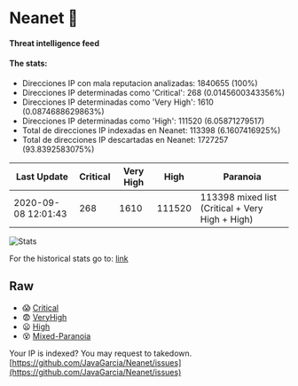 # Neanet :hocho:
#### Threat intelligence feed
#### The stats:

- Direcciones IP con mala reputacion analizadas: 1840655 (100%)
- Direcciones IP determinadas como 'Critical':  268 (0.0145600343356%)
- Direcciones IP determinadas como 'Very High':  1610 (0.0874688629863%)
- Direcciones IP determinadas como 'High':  111520 (6.05871279517)
- Total de direcciones IP indexadas en Neanet:  113398 (6.1607416925%)
- Total de direcciones IP descartadas en Neanet:  1727257 (93.8392583075%)

| Last Update | Critical | Very High | High | Paranoia |
| --- | --- | --- | --- | --- |
| 2020-09-08 12:01:43 | 268 | 1610 | 111520 | 113398 mixed list (Critical + Very High + High)|

![Stats](https://docs.google.com/spreadsheets/d/e/2PACX-1vSnaNMIXVabIpDJjufMlzH7poXnshF3mgd8Is1g9ytUEzVsP5my4Trn8f-xkoLLQ38xpL3HtmUexLo6/pubchart?oid=501124687&format=image)

For the historical stats go to: [link](/stats.csv)
## Raw
- :scream: [Critical](https://raw.githubusercontent.com/JavaGarcia/Neanet/master/blacklists/neanet_critical.txt)
- :fearful: [VeryHigh](https://raw.githubusercontent.com/JavaGarcia/Neanet/master/blacklists/neanet_veryHigh.txtt)
- :frowning: [High](https://raw.githubusercontent.com/JavaGarcia/Neanet/master/blacklists/neanet_high.txt)
- :dizzy_face: [Mixed-Paranoia](https://raw.githubusercontent.com/JavaGarcia/Neanet/master/blacklists/neanet_all.txt)


Your IP is indexed? You may request to takedown. [https://github.com/JavaGarcia/Neanet/issues](https://github.com/JavaGarcia/Neanet/issues)






























































































































































































































































































































































































































































































































































































































































